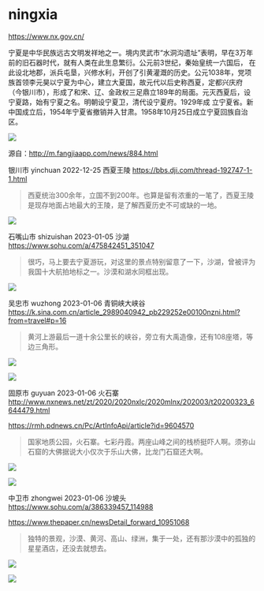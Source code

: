 # ningxia

https://www.nx.gov.cn/

宁夏是中华民族远古文明发祥地之一。境内灵武市“水洞沟遗址”表明，早在3万年前的旧石器时代，就有人类在此生息繁衍。公元前3世纪，秦始皇统一六国后， 在此设北地郡，派兵屯垦，兴修水利，开创了引黄灌溉的历史。公元1038年，党项族首领李元昊以宁夏为中心，建立大夏国，故元代以后史称西夏，定都兴庆府 （今银川市），形成了和宋、辽、金政权三足鼎立189年的局面。元灭西夏后，设宁夏路，始有宁夏之名。明朝设宁夏卫，清代设宁夏府。1929年成 立宁夏省。新中国成立后，1954年宁夏省撤销并入甘肃。1958年10月25日成立宁夏回族自治区。



![](ningxia.png)

源自：http://m.fangjiaapp.com/news/884.html

银川市 yinchuan 2022-12-25 西夏王陵 https://bbs.dji.com/thread-192747-1-1.html

>西夏统治300余年，立国不到200年。也算是留有浓重的一笔了，西夏王陵是现存地面占地最大的王陵，是了解西夏历史不可或缺的一地。

![](yinchuan.jpg)

石嘴山市 shizuishan 2023-01-05 沙湖 https://www.sohu.com/a/475842451_351047

> 很巧，马上要去宁夏游玩，对这里的景点特别留意了一下，沙湖，曾被评为我国十大航拍地标之一。沙漠和湖水同框出现。

![](shizuishan.jpeg)

吴忠市 wuzhong 2023-01-06 青铜峡大峡谷 https://k.sina.com.cn/article_2989040942_pb229252e00100nzni.html?from=travel#p=16

> 黄河上游最后一道十余公里长的峡谷，旁立有大禹造像，还有108座塔，等边三角形。

![](wuzhong.jpeg)

![](wuzhong2.jpeg)

固原市 guyuan 2023-01-06 火石寨 http://www.nxnews.net/zt/2020/2020nxlc/2020mlnx/202003/t20200323_6644479.html

https://rmh.pdnews.cn/Pc/ArtInfoApi/article?id=9604570

> 国家地质公园，火石寨。七彩丹霞。两座山峰之间的栈桥挺吓人啊。须弥山石窟的大佛据说大小仅次于乐山大佛，比龙门石窟还大啊。

![](guyuan.jpeg)

![](guyuan2.jpeg)

中卫市 zhongwei 2023-01-06 沙坡头 https://www.sohu.com/a/386339457_114988

https://www.thepaper.cn/newsDetail_forward_10951068

> 独特的景观，沙漠、黄河、高山、绿洲，集于一处，还有那沙漠中的孤独的星星酒店，还没去就想去。

![](zhongwei.jpeg)

![](zhongwei2.jpeg)

